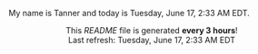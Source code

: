 My name is Tanner and today is Tuesday, June 17, 2:33 AM EDT.

<p align="center">This <i>README</i> file is generated <b>every 3 hours</b>!</br>Last refresh: Tuesday, June 17, 2:33 AM EDT<br /></p>
